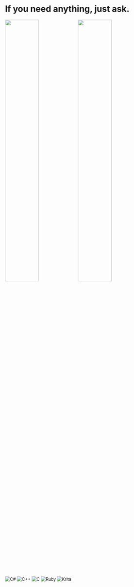 # If you need anything, just ask.

<img align="left" width="47%" src="https://github-readme-stats.vercel.app/api?username=Pl4st1c&show_icons=true&theme=highcontrast" />

<img align="left" width="47%" src="https://github-readme-stats.vercel.app/api/top-langs/?username=Pl4st1c&layout=demo" />

![C#](https://img.shields.io/badge/c%23-%23239120.svg?style=for-the-badge&logo=c-sharp&logoColor=white)
![C++](https://img.shields.io/badge/c++-%2300599C.svg?style=for-the-badge&logo=c%2B%2B&logoColor=white)
![C](https://img.shields.io/badge/c-%2300599C.svg?style=for-the-badge&logo=c&logoColor=white)
![Ruby](https://img.shields.io/badge/ruby-%23CC342D.svg?style=for-the-badge&logo=ruby&logoColor=white)
![Krita](https://img.shields.io/badge/Krita-203759?style=for-the-badge&logo=krita&logoColor=EEF37B)




